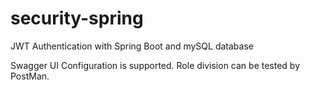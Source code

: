 # security-spring

JWT Authentication with Spring Boot and mySQL database

Swagger UI Configuration is supported. Role division can be tested by PostMan.
